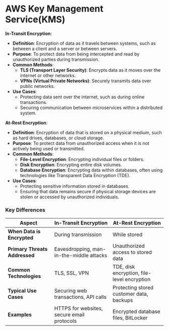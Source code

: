 # AWS Key Management Service(KMS)

**In-Transit Encryption**:
- **Definition**: Encryption of data as it travels between systems, such as between a client and a server or between servers.
- **Purpose**: To protect data from being intercepted and read by unauthorized parties during transmission.
- **Common Methods**:
  - **TLS (Transport Layer Security)**: Encrypts data as it moves over the internet or other networks.
  - **VPNs (Virtual Private Networks)**: Securely transmits data over public networks.
- **Use Cases**:
  - Protecting data sent over the internet, such as during online transactions.
  - Securing communication between microservices within a distributed system.

**At-Rest Encryption**:
- **Definition**: Encryption of data that is stored on a physical medium, such as hard drives, databases, or cloud storage.
- **Purpose**: To protect data from unauthorized access when it is not actively being used or transmitted.
- **Common Methods**:
  - **File-Level Encryption**: Encrypting individual files or folders.
  - **Disk Encryption**: Encrypting entire disk volumes.
  - **Database Encryption**: Encrypting data within databases, often using technologies like Transparent Data Encryption (TDE).
- **Use Cases**:
  - Protecting sensitive information stored in databases.
  - Ensuring that data remains secure if physical storage devices are stolen or accessed by unauthorized individuals.

### Key Differences
| Aspect                    | In-Transit Encryption                       | At-Rest Encryption                        |
|---------------------------|---------------------------------------------|-------------------------------------------|
| **When Data is Encrypted**| During transmission                         | While stored                              |
| **Primary Threats Addressed** | Eavesdropping, man-in-the-middle attacks | Unauthorized access to stored data        |
| **Common Technologies**   | TLS, SSL, VPN                               | TDE, disk encryption, file-level encryption|
| **Typical Use Cases**     | Securing web transactions, API calls        | Protecting stored customer data, backups  |
| **Examples**              | HTTPS for websites, secure email protocols  | Encrypted database files, BitLocker       |
